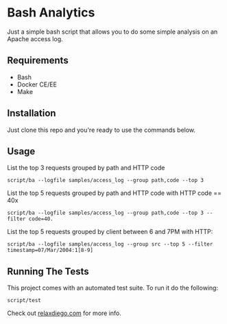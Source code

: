 Bash Analytics
==============

Just a simple bash script that allows you to do some simple analysis on
an Apache access log.


Requirements
------------

* Bash
* Docker CE/EE
* Make


Installation
------------

Just clone this repo and you're ready to use the commands below.


Usage
-----

List the top 3 requests grouped by path and HTTP code

```
script/ba --logfile samples/access_log --group path,code --top 3
```

List the top 5 requests grouped by path and HTTP code with HTTP code == 40x

```
script/ba --logfile samples/access_log --group path,code --top 3 --filter code=40.
```

List the top 5 requests grouped by client between 6 and 7PM with HTTP:

```
script/ba --logfile samples/access_log --group src --top 5 --filter timestamp=07/Mar/2004:1[8-9]
```

Running The Tests
-----------------

This project comes with an automated test suite. To run it do the following:

```
script/test
```

Check out [relaxdiego.com](https://relaxdiego.com/) for more info.

